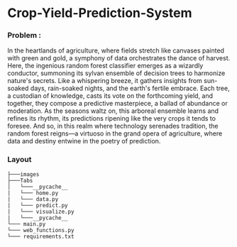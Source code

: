 # Crop-Yield-Prediction-System


### Problem : 

In the heartlands of agriculture, where fields stretch like canvases painted with green and gold, a symphony of data orchestrates the dance of harvest. Here, the ingenious random forest classifier emerges as a wizardly conductor, summoning its sylvan ensemble of decision trees to harmonize nature's secrets. Like a whispering breeze, it gathers insights from sun-soaked days, rain-soaked nights, and the earth's fertile embrace. Each tree, a custodian of knowledge, casts its vote on the forthcoming yield, and together, they compose a predictive masterpiece, a ballad of abundance or moderation. As the seasons waltz on, this arboreal ensemble learns and refines its rhythm, its predictions ripening like the very crops it tends to foresee. And so, in this realm where technology serenades tradition, the random forest reigns—a virtuoso in the grand opera of agriculture, where data and destiny entwine in the poetry of prediction.


### Layout

```
├───images
├───Tabs
│   └───__pycache__
|   └─── home.py
|   └─── data.py
|   └─── predict.py
|   └─── visualize.py
|   └───__pycache__
└─── main.py
└─── web_functions.py
└─── requirements.txt

```

